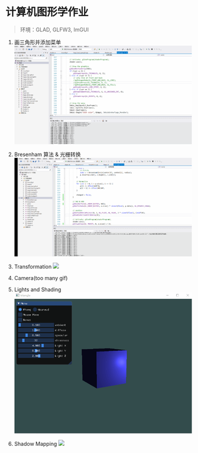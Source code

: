 # 计算机图形学作业

> 环境：GLAD, GLFW3, ImGUI

1. 画三角形并添加菜单
    ![](hw2/screenshot/sample.gif)

2. Bresenham 算法 & 光栅转换
    ![](hw3/screenshot/sample.gif)

3. Transformation
   ![](hw4/doc/sample.gif)

4. Camera(too many gif)

6. Lights and Shading
   ![](hw6/doc/sample.gif)

7. Shadow Mapping
   ![](hw7/doc/sample.gif)
